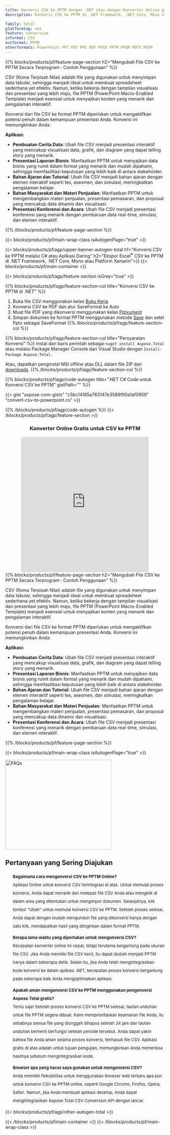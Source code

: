 ```yaml
---
title: Konversi CSV ke PPTM dengan .NET atau dengan Konverter Online gratis
description: Konversi CSV ke PPTM di .NET Framework, .NET Core, Mono atau Platform Xamarin atau daring. Uji konverter online CSV ke PPTM gratis dengan cepat sebelum mengintegrasikan kode.

family: total
platformtag: net
feature: conversion
informat: CSV
outformat: PPTM
otherformats: PowerPoint PPT POT PPS POT PPSX PPTM PPSM POTX POTM
---
```


{{% blocks/products/pf/feature-page-section  h2="Mengubah File CSV ke PPTM Secara Terprogram : Contoh Penggunaan" %}}
CSV (Koma Terpisah Nilai) adalah file yang digunakan untuk menyimpan data tabular, sehingga menjadi ideal untuk membuat spreadsheet sederhana yet efektiv. Namun, ketika bekerja dengan tampilan visualisasi dan presentasi yang lebih maju, file PPTM (PowerPoint Macro-Enabled Template) menjadi esensial untuk menyajikan konten yang menarik dan pengalaman interaktif.

Konversi dari file CSV ke format PPTM diperlukan untuk mengaktifkan potensi penuh dalam kemampuan presentasi Anda. Konversi ini memungkinkan Anda:

**Aplikasi:**

* **Pembuatan Cerita Data**: Ubah file CSV menjadi presentasi interaktif yang mencakup visualisasi data, grafik, dan diagram yang dapat telling story yang menarik.
* **Presentasi Laporan Bisnis**: Manfaatkan PPTM untuk menyajikan data bisnis yang rumit dalam format yang menarik dan mudah dipahami, sehingga memfasilitasi keputusan yang lebih baik di antara stakeholder.
* **Bahan Ajaran dan Tutorial**: Ubah file CSV menjadi bahan ajaran dengan elemen interaktif seperti tes, asesmen, dan simulasi, meningkatkan pengalaman belajar.
* **Bahan Masyarakat dan Materi Penjualan**: Manfaatkan PPTM untuk mengembangkan materi penjualan, presentasi pemasaran, dan proposal yang mencakup data dinamis dan visualisasi.
* **Presentasi Konferensi dan Acara**: Ubah file CSV menjadi presentasi konferensi yang menarik dengan pembaruan data real-time, simulasi, dan elemen interaktif.
{{% /blocks/products/pf/feature-page-section %}}
{{< blocks/products/pf/main-wrap-class isAutogenPage="true" >}}

{{< blocks/products/pf/agp/upper-banner-autogen-total h1="Konversi CSV ke PPTM melalui C# atau Aplikasi Daring" h2="Ekspor Excel<sup>&reg;</sup> CSV ke PPTM di .NET Framework, .NET Core, Mono atau Platform Xamarin">}}
{{< blocks/products/pf/main-container >}}

{{< blocks/products/pf/agp/feature-section isGrey="true" >}}

{{% blocks/products/pf/agp/feature-section-col title="Konversi CSV ke PPTM di .NET" %}}
1. Buka file CSV menggunakan kelas [Buku Kerja](https://apireference.aspose.com/cells/net/aspose.cells/workbook)
2. Konversi CSV ke PDF dan atur SaveFormat ke Auto
3. Muat file PDF yang dikonversi menggunakan kelas [Pptxument](https://apireference.aspose.com/pdf/net/aspose.pdf/pptxument)
4. Simpan dokumen ke format PPTM menggunakan metode [Save](https://apireference.aspose.com/pdf/net/aspose.pdf.pptxument/save/methods/5) dan setel Pptx sebagai SaveFormat
{{% /blocks/products/pf/agp/feature-section-col %}}

{{% blocks/products/pf/agp/feature-section-col title="Persyaratan Konversi" %}}
Instal dari baris perintah sebagai ```nuget install Aspose.Total``` atau melalui Package Manager Console dari Visual Studio dengan ```Install-Package Aspose.Total```.

Atau, dapatkan penginstal MSI offline atau DLL dalam file ZIP dari [downloads](https://releases.aspose.com/total/net).
{{% /blocks/products/pf/agp/feature-section-col %}}

{{% blocks/products/pf/agp/code-autogen title=".NET C# Code untuk Konversi CSV ke PPTM" gistPath="" %}}
{{< gist "aspose-com-gists" "c5bc14165a763147e3589f90a1af0959" "convert-csv-to-powerpoint.cs" >}}
{{% /blocks/products/pf/agp/code-autogen %}}
{{< /blocks/products/pf/agp/feature-section >}}

<div class="container-fluid agp-content bg-white aboutfile box-1 vh100 section nopbtm">
<div class=container>
<div class=row>
<div class="demobox tc col-md-12 padding-0" align="center">

<h3>Konverter Online Gratis untuk CSV ke PPTM</h3>

<iframe title="Alat Konversi csv ke pptx Gratis" style="border: none; height: 426px;" scrolling="no" src="https://total-conversion-app-65z5r2lp.k8s.dynabic.com/?to=pptx&from=csv" id="child-iframe" width="80%"></iframe>

</div></div>
</div></div>
{{% blocks/products/pf/feature-page-section  h2="Mengubah File CSV ke PPTM Secara Terprogram : Contoh Penggunaan" %}}
CSV (Koma Terpisah Nilai) adalah file yang digunakan untuk menyimpan data tabular, sehingga menjadi ideal untuk membuat spreadsheet sederhana yet efektiv. Namun, ketika bekerja dengan tampilan visualisasi dan presentasi yang lebih maju, file PPTM (PowerPoint Macro-Enabled Template) menjadi esensial untuk menyajikan konten yang menarik dan pengalaman interaktif.

Konversi dari file CSV ke format PPTM diperlukan untuk mengaktifkan potensi penuh dalam kemampuan presentasi Anda. Konversi ini memungkinkan Anda:

**Aplikasi:**

* **Pembuatan Cerita Data**: Ubah file CSV menjadi presentasi interaktif yang mencakup visualisasi data, grafik, dan diagram yang dapat telling story yang menarik.
* **Presentasi Laporan Bisnis**: Manfaatkan PPTM untuk menyajikan data bisnis yang rumit dalam format yang menarik dan mudah dipahami, sehingga memfasilitasi keputusan yang lebih baik di antara stakeholder.
* **Bahan Ajaran dan Tutorial**: Ubah file CSV menjadi bahan ajaran dengan elemen interaktif seperti tes, asesmen, dan simulasi, meningkatkan pengalaman belajar.
* **Bahan Masyarakat dan Materi Penjualan**: Manfaatkan PPTM untuk mengembangkan materi penjualan, presentasi pemasaran, dan proposal yang mencakup data dinamis dan visualisasi.
* **Presentasi Konferensi dan Acara**: Ubah file CSV menjadi presentasi konferensi yang menarik dengan pembaruan data real-time, simulasi, dan elemen interaktif.
{{% /blocks/products/pf/feature-page-section %}}
{{< blocks/products/pf/main-wrap-class isAutogenPage="true" >}}

<style>.howtolist li{margin-right: 0!important;line-height: 26px;position: relative;margin-bottom: 10px;font-size: 13px;list-style-type: none;}</style>
<div class="col-md-12 tl bg-gray-dark howtolist section">
  <a class="anchor" name="faqpage"></a>
  <div class="container tl dflex" itemscope="" itemtype="https://schema.org/FAQPage">
      <div class="col-md-4 howtosectiongfx">
          <img class="social-panel-hide-on-mobile" src="https://www.groupdocs.cloud/templates/brand/images/groupdocs/conversion/groupdocs_conversion-brand.png" alt="FAQs" width="335" height="283">
      </div>
      <div class="howtosection col-md-8">
          <div>
              <h2>Pertanyaan yang Sering Diajukan</h2>
              <ul>
                  <li itemscope="" itemprop="mainEntity" itemtype="https://schema.org/Question">
                      <div>
                          <span itemprop="name"><b>Bagaimana cara mengonversi CSV ke PPTM Online?</b></span>
                      </div>
                      <div itemscope="" itemprop="acceptedAnswer" itemtype="https://schema.org/Answer">
                          <span itemprop="text">Aplikasi Online untuk konversi CSV terintegrasi di atas. Untuk memulai proses konversi, Anda dapat menarik dan melepas file CSV Anda atau mengklik di dalam area yang ditentukan untuk mengimpor dokumen. Selanjutnya, klik tombol "Ubah" untuk memulai konversi CSV ke PPTM. Setelah proses selesai, Anda dapat dengan mudah mengunduh file yang dikonversi hanya dengan satu klik, mendapatkan hasil yang diinginkan dalam format PPTM.</span>
                      </div>
                  </li>
                  <li itemscope="" itemprop="mainEntity" itemtype="https://schema.org/Question">
                      <div>
                          <span itemprop="name"><b>Berapa lama waktu yang diperlukan untuk mengonversi CSV?</b></span>
                      </div>
                      <div itemscope="" itemprop="acceptedAnswer" itemtype="https://schema.org/Answer">
                          <span itemprop="text">Kecepatan konverter online ini cepat, tetapi terutama bergantung pada ukuran file CSV. Jika Anda memiliki file CSV kecil, itu dapat diubah menjadi PPTM hanya dalam beberapa detik. Selain itu, jika Anda telah mengintegrasikan kode konversi ke dalam aplikasi .NET, kecepatan proses konversi bergantung pada seberapa baik Anda mengoptimalkan aplikasi.</span>
                      </div>
                  </li>
                  <li itemscope="" itemprop="mainEntity" itemtype="https://schema.org/Question">
                      <div>
                          <span itemprop="name"><b>Apakah aman mengonversi CSV ke PPTM menggunakan pengonversi Aspose.Total gratis?</b></span>
                      </div>
                      <div itemscope="" itemprop="acceptedAnswer" itemtype="https://schema.org/Answer">
                          <span itemprop="text">Tentu saja! Setelah proses konversi CSV ke PPTM selesai, tautan unduhan untuk file PPTM segera dibuat. Kami memprioritaskan keamanan file Anda, itu sebabnya semua file yang diunggah dihapus setelah 24 jam dan tautan unduhan berhenti berfungsi setelah periode tersebut. Anda dapat yakin bahwa file Anda aman selama proses konversi, termasuk file CSV. Aplikasi gratis di atas adalah untuk tujuan pengujian, memungkinkan Anda memeriksa hasilnya sebelum mengintegrasikan kode.</span>
                      </div>
                  </li>                 
                  <li itemscope="" itemprop="mainEntity" itemtype="https://schema.org/Question">
                      <div>
                          <span itemprop="name"><b>Browser apa yang harus saya gunakan untuk mengonversi CSV?</b></span>
                      </div>
                      <div itemscope="" itemprop="acceptedAnswer" itemtype="https://schema.org/Answer">
                          <span itemprop="text">Anda memiliki fleksibilitas untuk menggunakan browser web terbaru apa pun untuk konversi CSV ke PPTM online, seperti Google Chrome, Firefox, Opera, Safari. Namun, jika Anda membuat aplikasi desktop, Anda dapat mengintegrasikan Aspose.Total CSV Conversion API dengan lancar.</span>
                      </div>
                  </li>
              </ul>
          </div>
      </div>
  </div>
{{< blocks/products/pf/agp/other-autogen-total >}}

{{< /blocks/products/pf/main-container >}}
{{< /blocks/products/pf/main-wrap-class >}}